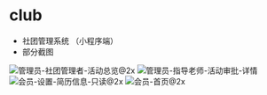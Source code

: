 # club
- 社团管理系统 （小程序端）
- 部分截图



![管理员-社团管理者-活动总览@2x](https://user-images.githubusercontent.com/61486672/218046151-eb7e62e5-211b-4ec0-96fc-58c5e780f717.png)
![管理员-指导老师-活动审批-详情](https://user-images.githubusercontent.com/61486672/218046308-03efa1d5-6a96-4976-9f32-10d0a2f9364a.png)
![会员-设置-简历信息-只读@2x](https://user-images.githubusercontent.com/61486672/218046514-565fb1b1-61a6-47f9-85e1-f9beb0d2ff50.png)
![会员-首页@2x](https://user-images.githubusercontent.com/61486672/218046703-f77e712d-8e55-45b9-a77f-24ab9b9216da.png)
